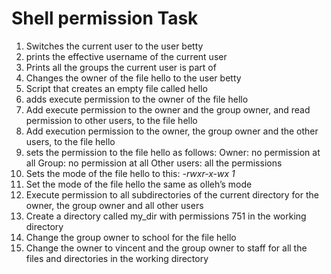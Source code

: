 # Shell permission Task
1. Switches the current user to the user betty
2.  prints the effective username of the current user
3. Prints all the groups the current user is part of
4. Changes the owner of the file hello to the user betty
5. Script that creates an empty file called hello
6. adds execute permission to the owner of the file hello
7. Add execute permission to the owner and the group owner, and read permission to other users, to the file hello
8. Add execution permission to the owner, the group owner and the other users, to the file hello
9. sets the permission to the file hello as follows:
 Owner: no permission at all 
 Group: no permission at all 
 Other users: all the permissions
10. Sets the mode of the file hello to this: 
 *-rwxr-x-wx 1*
11. Set the mode of the file hello the same as olleh’s mode
12. Execute permission to all subdirectories of the current directory for the owner, the group owner and all other users
13. Create a directory called my_dir with permissions 751 in the working directory
14. Change the group owner to school for the file hello
15. Change the owner to vincent and the group owner to staff for all the files and directories in the working directory

